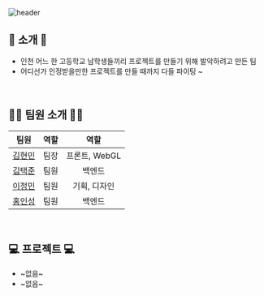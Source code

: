 ![header](https://capsule-render.vercel.app/api?type=Waving&height=240&section=footer&text=ByeongPyung&fontSize=80&&animation=fadeIn&fontColor=EEF2FF&fontAlignY=62&color=676FA3)

## 📖 소개 📖
- 인천 어느 한 고등학교 남학생들끼리 프로젝트를 만들기 위해 발악하려고 만든 팀
- 어디선가 인정받을만한 프로젝트를 만들 때까지 다들 파이팅 ~

<br>

## 🙋‍♂️ 팀원 소개 🙋‍♂️
| 팀원 | 역할 | 역할 |
|:------:|:------:|:------:|
| [김현민](https://github.com/qetqet910) | 팀장 | 프론트, WebGL |
| [김택준](https://github.com/Kuah0) | 팀원 | 백엔드 |
| [이정민](https://github.com/rnlsrnlsdl) | 팀원 | 기획, 디자인 |
| [홍인성](https://github.com/BackdevHong) | 팀원 | 백엔드 |

<br>

## 💻 프로젝트  💻
- ~없음~
- ~없음~
